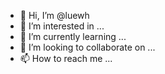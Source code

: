 - 👋 Hi, I’m @luewh
- 👀 I’m interested in ...
- 🌱 I’m currently learning ...
- 💞️ I’m looking to collaborate on ...
- 📫 How to reach me ...

<!---
luewh/luewh is a ✨ special ✨ repository because its `README.md` (this file) appears on your GitHub profile.
You can click the Preview link to take a look at your changes.
--->
